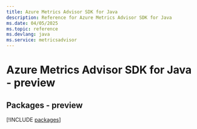 ```yaml
---
title: Azure Metrics Advisor SDK for Java
description: Reference for Azure Metrics Advisor SDK for Java
ms.date: 04/05/2025
ms.topic: reference
ms.devlang: java
ms.service: metricsadvisor
---
```

# Azure Metrics Advisor SDK for Java - preview
## Packages - preview
[!INCLUDE [packages](metrics-advisor-index.md)]